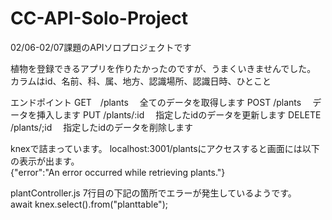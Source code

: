 # CC-API-Solo-Project
02/06-02/07課題のAPIソロプロジェクトです

植物を登録できるアプリを作りたかったのですが、うまくいきませんでした。
カラムはid、名前、科、属、地方、認識場所、認識日時、ひとこと

エンドポイント
GET　/plants 　全てのデータを取得します
POST /plants 　データを挿入します
PUT /plants/:id 　指定したidのデータを更新します
DELETE /plants/;id 　指定したidのデータを削除します

knexで詰まっています。
localhost:3001/plantsにアクセスすると画面には以下の表示が出ます。<br/>
{"error":"An error occurred while retrieving plants."}

plantController.js 7行目の下記の箇所でエラーが発生しているようです。<br/>
await knex.select().from("planttable");
